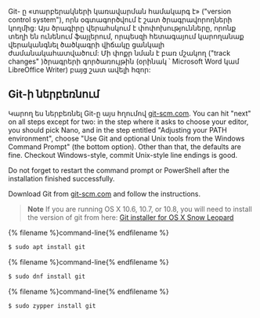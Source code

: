 Git- ը «տարբերակների կառավարման համակարգ է» ("version control system"), որն օգտագործվում է շատ ծրագրավորողների կողմից: Այս ծրագիրը վերահսկում է փոփոխությունները, որոնք տեղի են ունենում ֆայլերում, որպեսզի հետագայում կարողանաք վերականգնել ծածկագրի վիճակը ցանկալի ժամանակահատվածում: Մի փոքր նման է բառ մշակող ("track changes" )ծրագրերի գործառույթին (օրինակ ՝ Microsoft Word կամ LibreOffice Writer) բայց շատ ավելի հզոր:

## Git-ի ներբեռնում

<!--sec data-title="Installing Git: Windows" data-id="git_install_windows"
data-collapse=true ces-->

Կարող ես ներբեռնել Git-ը այս հղումով [git-scm.com](https://git-scm.com/). You can hit "next" on all steps except for two: in the step where it asks to choose your editor, you should pick Nano, and in the step entitled "Adjusting your PATH environment", choose "Use Git and optional Unix tools from the Windows Command Prompt" (the bottom option). Other than that, the defaults are fine. Checkout Windows-style, commit Unix-style line endings is good.

Do not forget to restart the command prompt or PowerShell after the installation finished successfully. <!--endsec-->

<!--sec data-title="Installing Git: OS X" data-id="git_install_OSX"
data-collapse=true ces-->

Download Git from [git-scm.com](https://git-scm.com/) and follow the instructions.

> **Note** If you are running OS X 10.6, 10.7, or 10.8, you will need to install the version of git from here: [Git installer for OS X Snow Leopard](https://sourceforge.net/projects/git-osx-installer/files/git-2.3.5-intel-universal-snow-leopard.dmg/download)

<!--endsec-->

<!--sec data-title="Installing Git: Debian or Ubuntu" data-id="git_install_debian_ubuntu"
data-collapse=true ces-->

{% filename %}command-line{% endfilename %}

```bash
$ sudo apt install git
```

<!--endsec-->

<!--sec data-title="Installing Git: Fedora" data-id="git_install_fedora"
data-collapse=true ces-->

{% filename %}command-line{% endfilename %}

```bash
$ sudo dnf install git
```

<!--endsec-->

<!--sec data-title="Installing Git: openSUSE" data-id="git_install_openSUSE"
data-collapse=true ces-->

{% filename %}command-line{% endfilename %}

```bash
$ sudo zypper install git
```

<!--endsec-->